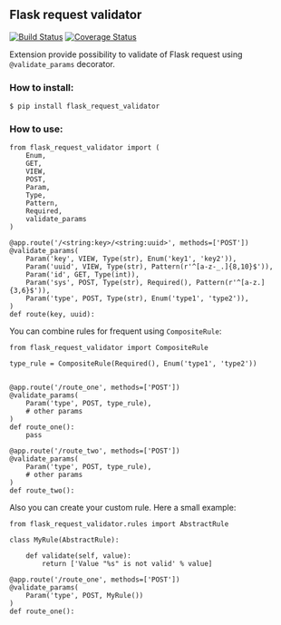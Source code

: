 ## Flask request validator

[![Build Status](https://api.travis-ci.org/d-ganchar/flask_request_validator.svg?branch=master)](https://travis-ci.org/d-ganchar/flask_request_validator)
[![Coverage Status](https://coveralls.io/repos/github/d-ganchar/flask_request_validator/badge.svg?branch=master)](https://coveralls.io/github/d-ganchar/flask_request_validator?branch=master)


Extension provide possibility to validate of Flask request using `@validate_params` decorator.

### How to install:

```
$ pip install flask_request_validator
```

### How to use:

```
from flask_request_validator import (
    Enum,
    GET,
    VIEW,
    POST,
    Param,
    Type,
    Pattern,
    Required,
    validate_params
)

@app.route('/<string:key>/<string:uuid>', methods=['POST'])
@validate_params(
    Param('key', VIEW, Type(str), Enum('key1', 'key2')),
    Param('uuid', VIEW, Type(str), Pattern(r'^[a-z-_.]{8,10}$')),
    Param('id', GET, Type(int)),
    Param('sys', POST, Type(str), Required(), Pattern(r'^[a-z.]{3,6}$')),
    Param('type', POST, Type(str), Enum('type1', 'type2')),
)
def route(key, uuid):
```

You can combine rules for frequent using `CompositeRule`:

```
from flask_request_validator import CompositeRule

type_rule = CompositeRule(Required(), Enum('type1', 'type2'))


@app.route('/route_one', methods=['POST'])
@validate_params(
    Param('type', POST, type_rule),
    # other params
)
def route_one():
    pass

@app.route('/route_two', methods=['POST'])
@validate_params(
    Param('type', POST, type_rule),
    # other params
)
def route_two():
```

Also you can create your custom rule. Here a small example:

```
from flask_request_validator.rules import AbstractRule

class MyRule(AbstractRule):

    def validate(self, value):
        return ['Value "%s" is not valid' % value]

@app.route('/route_one', methods=['POST'])
@validate_params(
    Param('type', POST, MyRule())
)
def route_one():
```
